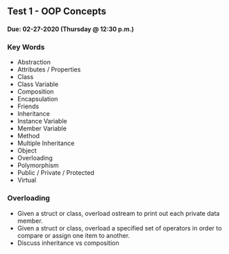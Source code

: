 ## Test 1 - OOP Concepts
#### Due:  02-27-2020 (Thursday @ 12:30 p.m.)

### Key Words

- Abstraction
- Attributes / Properties
- Class
- Class Variable
- Composition
- Encapsulation
- Friends
- Inheritance
- Instance Variable
- Member Variable
- Method
- Multiple Inheritance
- Object
- Overloading
- Polymorphism
- Public / Private / Protected
- Virtual

### Overloading

- Given a struct or class, overload ostream to print out each private data member.
- Given a struct or class, overload a specified set of operators in order to compare or assign one item to another. 
- Discuss inheritance vs composition 